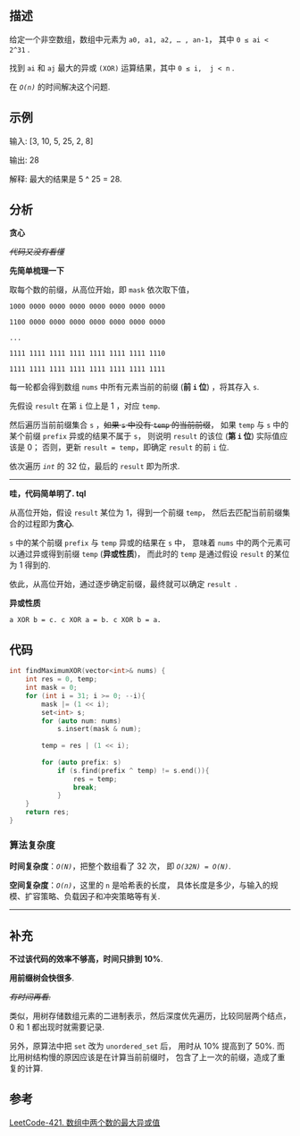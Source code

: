 
## 描述
给定一个非空数组，数组中元素为 `a0, a1, a2, … , an-1`，
其中 `0 ≤ ai < 2^31` .

找到 `ai` 和 `aj` 最大的异或 `(XOR)` 运算结果，其中 `0 ≤ i,  j < n` .

在 *`O(n)`* 的时间解决这个问题.

## 示例

输入: [3, 10, 5, 25, 2, 8]

输出: 28

解释: 最大的结果是 5 ^ 25 = 28.

## 分析
**贪心**

~~*代码又没有看懂*~~

**先简单梳理一下**

取每个数的前缀，从高位开始，即 `mask` 依次取下值，

`1000 0000 0000 0000 0000 0000 0000 0000`

`1100 0000 0000 0000 0000 0000 0000 0000`

`...`

`1111 1111 1111 1111 1111 1111 1111 1110`

`1111 1111 1111 1111 1111 1111 1111 1111`

每一轮都会得到数组 `nums` 中所有元素当前的前缀 (**前 `i` 位**) ，将其存入 `s`.

先假设 `result` 在第 `i` 位上是 1 ，对应 `temp`.

然后遍历当前前缀集合 `s` ，~~如果 `s` 中没有 `temp` 的当前前缀~~，
如果 `temp` 与 `s` 中的某个前缀 `prefix` 异或的结果不属于 `s`，
则说明 `result` 的该位 (**第 `i` 位**) 实际值应该是 0；
否则，更新 `result = temp`，即确定 `result` 的前 `i` 位.

依次遍历 *`int`* 的 32 位，最后的 `result` 即为所求.

***

**哇，代码简单明了. tql**

从高位开始，假设 `result` 某位为 1，得到一个前缀 `temp`，
然后去匹配当前前缀集合的过程即为**贪心**.

`s` 中的某个前缀 `prefix` 与 `temp` 异或的结果在 `s` 中，
意味着 `nums` 中的两个元素可以通过异或得到前缀 `temp` (**异或性质**)，
而此时的 `temp` 是通过假设 `result` 的某位为 1 得到的.

依此，从高位开始，通过逐步确定前缀，最终就可以确定 `result `.

**异或性质**

`a XOR b = c. c XOR a = b. c XOR b = a.`

## 代码
```cpp
int findMaximumXOR(vector<int>& nums) {
    int res = 0, temp;
    int mask = 0;
    for (int i = 31; i >= 0; --i){
        mask |= (1 << i);
        set<int> s;
        for (auto num: nums)
            s.insert(mask & num);
            
        temp = res | (1 << i);
        
        for (auto prefix: s)
            if (s.find(prefix ^ temp) != s.end()){
                res = temp;
                break;
            }
    }
    return res;
}

```

### 算法复杂度
**时间复杂度**：*`O(N)`*，把整个数组看了 32 次，
即 *`O(32N) = O(N)`*.

**空间复杂度**：*`O(n)`*，这里的 `n` 是哈希表的长度，
具体长度是多少，与输入的规模、扩容策略、负载因子和冲突策略等有关.

***

## 补充

**不过该代码的效率不够高，时间只排到 10%**.

**用前缀树会快很多**.

~~*有时间再看.*~~

类似，用树存储数组元素的二进制表示，然后深度优先遍历，比较同层两个结点，
0 和 1 都出现时就需要记录.

另外，原算法中把 `set` 改为 `unordered_set` 后，
用时从 10% 提高到了 50%. 
而比用树结构慢的原因应该是在计算当前前缀时，
包含了上一次的前缀，造成了重复的计算.

## 参考
[LeetCode-421. 数组中两个数的最大异或值](https://leetcode-cn.com/problems/maximum-xor-of-two-numbers-in-an-array/)